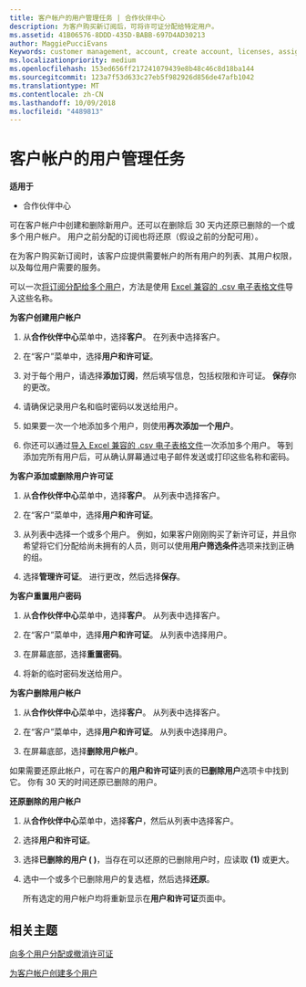 ```yaml
---
title: 客户帐户的用户管理任务 | 合作伙伴中心
description: 为客户购买新订阅后，可将许可证分配给特定用户。
ms.assetid: 41B06576-8DDD-435D-BABB-697D4AD30213
author: MaggiePucciEvans
Keywords: customer management, account, create account, licenses, assign license, user management, password, reset password, change password
ms.localizationpriority: medium
ms.openlocfilehash: 153ed656ff217241079439e8b48c46c8d18ba144
ms.sourcegitcommit: 123a7f53d633c27eb5f982926d856de47afb1042
ms.translationtype: MT
ms.contentlocale: zh-CN
ms.lasthandoff: 10/09/2018
ms.locfileid: "4489813"
---
```

# <a name="user-management-tasks-for-customer-accounts"></a>客户帐户的用户管理任务

**适用于**

-  合作伙伴中心



可在客户帐户中创建和删除新用户。还可以在删除后 30 天内还原已删除的一个或多个用户帐户。 用户之前分配的订阅也将还原（假设之前的分配可用）。

在为客户购买新订阅时，该客户应提供需要帐户的所有用户的列表、其用户权限，以及每位用户需要的服务。  

可以一次[将订阅分配给多个用户](bulk-license-provisioning-for-multiple-users.md)，方法是使用 [Excel 兼容的 .csv 电子表格文件](adding-multiple-users-to-a-customer-account.md)导入这些名称。

<a href="" id="createuseraccounts"></a>
**为客户创建用户帐户**

1.  从**合作伙伴中心**菜单中，选择**客户**。 在列表中选择客户。

2.  在“客户”菜单中，选择**用户和许可证**。

3.  对于每个用户，请选择**添加订阅**，然后填写信息，包括权限和许可证。 **保存**你的更改。

4.  请确保记录用户名和临时密码以发送给用户。 

5.  如果要一次一个地添加多个用户，则使用**再次添加一个用户**。 

6. 你还可以通过[导入 Excel 兼容的 .csv 电子表格文件](adding-multiple-users-to-a-customer-account.md)一次添加多个用户。 等到添加完所有用户后，可从确认屏幕通过电子邮件发送或打印这些名称和密码。

<a href="" id="userlicensing"></a>
**为客户添加或删除用户许可证**

1.  从**合作伙伴中心**菜单中，选择**客户**。 从列表中选择客户。

2.  在“客户”菜单中，选择**用户和许可证**。

3.  从列表中选择一个或多个用户。 例如，如果客户刚刚购买了新许可证，并且你希望将它们分配给尚未拥有的人员，则可以使用**用户筛选条件**选项来找到正确的组。

4.  选择**管理许可证**。 进行更改，然后选择**保存**。

<a href="" id="resetpassword"></a>
**为客户重置用户密码**

1.  从**合作伙伴中心**菜单中，选择**客户**。 从列表中选择客户。

2.  在“客户”菜单中，选择**用户和许可证**。 从列表中选择用户。

3.  在屏幕底部，选择**重置密码**。 

4.  将新的临时密码发送给用户。

<a href="" id="deleteuseraccounts"></a>
**为客户删除用户帐户**

1.  从**合作伙伴中心**菜单中，选择**客户**。 从列表中选择客户。

2.  在“客户”菜单中，选择**用户和许可证**。 从列表中选择用户。

3.  在屏幕底部，选择**删除用户帐户**。

如果需要还原此帐户，可在客户的**用户和许可证**列表的**已删除用户**选项卡中找到它。 你有 30 天的时间还原已删除的用户。

<a href="" id="restoreuseraccounts"></a>
**还原删除的用户帐户**

1.  从**合作伙伴中心**菜单中，选择**客户**，然后从列表中选择客户。

2.  选择**用户和许可证**。

3.  选择**已删除的用户 ( )**，当存在可以还原的已删除用户时，应读取 **(1)** 或更大。

4.  选中一个或多个已删除用户的复选框，然后选择**还原**。

    所有选定的用户帐户均将重新显示在**用户和许可证**页面中。

## <a name="related-topics"></a>相关主题


[向多个用户分配或撤消许可证](bulk-license-provisioning-for-multiple-users.md)

[为客户帐户创建多个用户](adding-multiple-users-to-a-customer-account.md)

 

 



